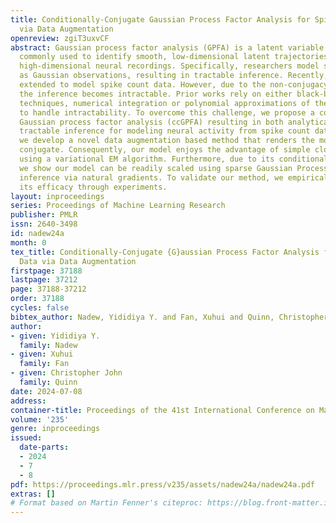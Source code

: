 ```yaml
---
title: Conditionally-Conjugate Gaussian Process Factor Analysis for Spike Count Data
  via Data Augmentation
openreview: zgiT3uxvCF
abstract: Gaussian process factor analysis (GPFA) is a latent variable modeling technique
  commonly used to identify smooth, low-dimensional latent trajectories underlying
  high-dimensional neural recordings. Specifically, researchers model spiking rates
  as Gaussian observations, resulting in tractable inference. Recently, GPFA has been
  extended to model spike count data. However, due to the non-conjugacy of the likelihood,
  the inference becomes intractable. Prior works rely on either black-box inference
  techniques, numerical integration or polynomial approximations of the likelihood
  to handle intractability. To overcome this challenge, we propose a conditionally-conjugate
  Gaussian process factor analysis (ccGPFA) resulting in both analytically and computationally
  tractable inference for modeling neural activity from spike count data. In particular,
  we develop a novel data augmentation based method that renders the model conditionally
  conjugate. Consequently, our model enjoys the advantage of simple closed-form updates
  using a variational EM algorithm. Furthermore, due to its conditional conjugacy,
  we show our model can be readily scaled using sparse Gaussian Processes and accelerated
  inference via natural gradients. To validate our method, we empirically demonstrate
  its efficacy through experiments.
layout: inproceedings
series: Proceedings of Machine Learning Research
publisher: PMLR
issn: 2640-3498
id: nadew24a
month: 0
tex_title: Conditionally-Conjugate {G}aussian Process Factor Analysis for Spike Count
  Data via Data Augmentation
firstpage: 37188
lastpage: 37212
page: 37188-37212
order: 37188
cycles: false
bibtex_author: Nadew, Yididiya Y. and Fan, Xuhui and Quinn, Christopher John
author:
- given: Yididiya Y.
  family: Nadew
- given: Xuhui
  family: Fan
- given: Christopher John
  family: Quinn
date: 2024-07-08
address:
container-title: Proceedings of the 41st International Conference on Machine Learning
volume: '235'
genre: inproceedings
issued:
  date-parts:
  - 2024
  - 7
  - 8
pdf: https://proceedings.mlr.press/v235/assets/nadew24a/nadew24a.pdf
extras: []
# Format based on Martin Fenner's citeproc: https://blog.front-matter.io/posts/citeproc-yaml-for-bibliographies/
---
```


